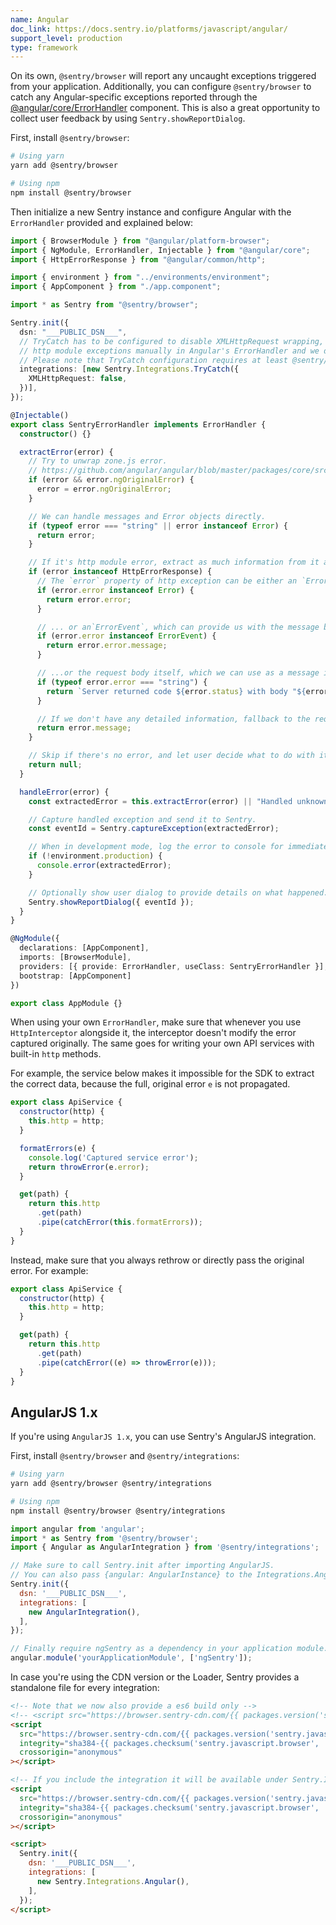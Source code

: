```yaml
---
name: Angular
doc_link: https://docs.sentry.io/platforms/javascript/angular/
support_level: production
type: framework
---
```

On its own, `@sentry/browser` will report any uncaught exceptions triggered from your application. Additionally, you can configure `@sentry/browser` to catch any Angular-specific exceptions reported through the [@angular/core/ErrorHandler](https://angular.io/api/core/ErrorHandler) component. This is also a great opportunity to collect user feedback by using `Sentry.showReportDialog`.

First, install `@sentry/browser`:

```bash
# Using yarn
yarn add @sentry/browser

# Using npm
npm install @sentry/browser
```

Then initialize a new Sentry instance and configure Angular with the `ErrorHandler` provided and explained below:

```typescript
import { BrowserModule } from "@angular/platform-browser";
import { NgModule, ErrorHandler, Injectable } from "@angular/core";
import { HttpErrorResponse } from "@angular/common/http";

import { environment } from "../environments/environment";
import { AppComponent } from "./app.component";

import * as Sentry from "@sentry/browser";

Sentry.init({
  dsn: "___PUBLIC_DSN___",
  // TryCatch has to be configured to disable XMLHttpRequest wrapping, as we are going to handle
  // http module exceptions manually in Angular's ErrorHandler and we don't want it to capture the same error twice.
  // Please note that TryCatch configuration requires at least @sentry/browser v5.16.0.
  integrations: [new Sentry.Integrations.TryCatch({
    XMLHttpRequest: false,
  })],
});

@Injectable()
export class SentryErrorHandler implements ErrorHandler {
  constructor() {}

  extractError(error) {
    // Try to unwrap zone.js error.
    // https://github.com/angular/angular/blob/master/packages/core/src/util/errors.ts
    if (error && error.ngOriginalError) {
      error = error.ngOriginalError;
    }

    // We can handle messages and Error objects directly.
    if (typeof error === "string" || error instanceof Error) {
      return error;
    }

    // If it's http module error, extract as much information from it as we can.
    if (error instanceof HttpErrorResponse) {
      // The `error` property of http exception can be either an `Error` object, which we can use directly...
      if (error.error instanceof Error) {
        return error.error;
      }

      // ... or an`ErrorEvent`, which can provide us with the message but no stack...
      if (error.error instanceof ErrorEvent) {
        return error.error.message;
      }

      // ...or the request body itself, which we can use as a message instead.
      if (typeof error.error === "string") {
        return `Server returned code ${error.status} with body "${error.error}"`;
      }

      // If we don't have any detailed information, fallback to the request message itself.
      return error.message;
    }

    // Skip if there's no error, and let user decide what to do with it.
    return null;
  }

  handleError(error) {
    const extractedError = this.extractError(error) || "Handled unknown error";

    // Capture handled exception and send it to Sentry.
    const eventId = Sentry.captureException(extractedError);

    // When in development mode, log the error to console for immediate feedback.
    if (!environment.production) {
      console.error(extractedError);
    }

    // Optionally show user dialog to provide details on what happened.
    Sentry.showReportDialog({ eventId });
  }
}

@NgModule({
  declarations: [AppComponent],
  imports: [BrowserModule],
  providers: [{ provide: ErrorHandler, useClass: SentryErrorHandler }],
  bootstrap: [AppComponent]
})

export class AppModule {}
```

When using your own `ErrorHandler`, make sure that whenever you use `HttpInterceptor` alongside it,
the interceptor doesn't modify the error captured originally.
The same goes for writing your own API services with built-in `http` methods.

For example, the service below makes it impossible for the SDK to extract the correct data, because the full, original error `e` is not propagated.

```js
export class ApiService {
  constructor(http) {
    this.http = http;
  }

  formatErrors(e) {
    console.log('Captured service error');
    return throwError(e.error);
  }

  get(path) {
    return this.http
      .get(path)
      .pipe(catchError(this.formatErrors));
  }
}
```

Instead, make sure that you always rethrow or directly pass the original error. For example:

```js
export class ApiService {
  constructor(http) {
    this.http = http;
  }

  get(path) {
    return this.http
      .get(path)
      .pipe(catchError((e) => throwError(e)));
  }
}
```

## AngularJS 1.x

If you're using `AngularJS 1.x`, you can use Sentry's AngularJS integration.

First, install `@sentry/browser` and `@sentry/integrations`:

```bash
# Using yarn
yarn add @sentry/browser @sentry/integrations

# Using npm
npm install @sentry/browser @sentry/integrations
```

```javascript
import angular from 'angular';
import * as Sentry from '@sentry/browser';
import { Angular as AngularIntegration } from '@sentry/integrations';

// Make sure to call Sentry.init after importing AngularJS.
// You can also pass {angular: AngularInstance} to the Integrations.Angular() constructor.
Sentry.init({
  dsn: '___PUBLIC_DSN___',
  integrations: [
    new AngularIntegration(),
  ],
});

// Finally require ngSentry as a dependency in your application module.
angular.module('yourApplicationModule', ['ngSentry']);

```

In case you're using the CDN version or the Loader, Sentry provides a standalone file for every integration:

```html
<!-- Note that we now also provide a es6 build only -->
<!-- <script src="https://browser.sentry-cdn.com/{{ packages.version('sentry.javascript.browser') }}/bundle.es6.min.js" integrity="sha384-{{ packages.checksum('sentry.javascript.browser', 'bundle.es6.min.js', 'sha384-base64') }}" crossorigin="anonymous"></script> -->
<script
  src="https://browser.sentry-cdn.com/{{ packages.version('sentry.javascript.browser') }}/bundle.min.js"
  integrity="sha384-{{ packages.checksum('sentry.javascript.browser', 'bundle.min.js', 'sha384-base64') }}"
  crossorigin="anonymous"
></script>

<!-- If you include the integration it will be available under Sentry.Integrations.Angular -->
<script
  src="https://browser.sentry-cdn.com/{{ packages.version('sentry.javascript.browser') }}/angular.min.js"
  integrity="sha384-{{ packages.checksum('sentry.javascript.browser', 'angular.min.js', 'sha384-base64') }}"
  crossorigin="anonymous"
></script>

<script>
  Sentry.init({
    dsn: '___PUBLIC_DSN___',
    integrations: [
      new Sentry.Integrations.Angular(),
    ],
  });
</script>
```
<!-- TODO-ADD-VERIFICATION-EXAMPLE -->

